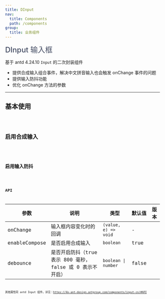 ```yaml
---
title: DInput
nav:
  title: Components
  path: /components
group:
  title: 业务组件
---
```


<span style="font-size:24px;color:#454d64;font-weight:500">DInput 输入框</span>

基于 antd 4.24.10 `Input` 的二次封装组件

- 提供合成输入组合事件，解决中文拼音输入也会触发 onChange 事件的问题
- 提供输入防抖功能
- 优化 onChange 方法的参数

---

## 基本使用

<code src="./demos/basicDemo.tsx"  />

## 启用合成输入

<code src="./demos/composeDemo.tsx" />

## 启用输入防抖

<code src="./demos/debounceDemo.tsx" />

## API

| 参数 | 说明 | 类型 | 默认值 | 版本 |
| --- | --- | --- | --- | --- |
| onChange | 输入框内容变化时的回调 | `(value, e) => void` | - |  |
| enableCompose | 是否启用合成输入 | `boolean` | true |  |
| debounce | 是否开启防抖（true 表示 800 毫秒，false 或 0 表示不开启） | `boolean \| number` | false |  |

其他属性同 antd Input 组件，详见：https://4x-ant-design.antgroup.com/components/input-cn/#API
